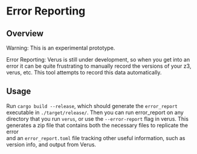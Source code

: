 # Error Reporting

## Overview

Warning: This is an experimental prototype.

Error Reporting: Verus is still under development, so when you get into an error
it can be quite frustrating to manually record the versions of your z3, verus,
etc. This tool attempts to record this data automatically.

## Usage
 Run `cargo build --release`, which should generate the `error_report` executable in 
 `./target/release/`. Then you can run error_report on any directory that you
 run `verus`, or use the `--error-report` flag in verus. This generates a
 zip file that contains both the necessary files to replicate the error  
 and an `error_report.toml` file tracking other useful information,
 such as version info, and output from Verus.